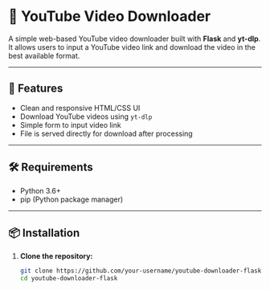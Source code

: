 # 🎥 YouTube Video Downloader

A simple web-based YouTube video downloader built with **Flask** and **yt-dlp**. It allows users to input a YouTube video link and download the video in the best available format.

---

## 🚀 Features

- Clean and responsive HTML/CSS UI
- Download YouTube videos using `yt-dlp`
- Simple form to input video link
- File is served directly for download after processing

---

## 🛠️ Requirements

- Python 3.6+
- pip (Python package manager)

---

## 📦 Installation

1. **Clone the repository:**

   ```bash
   git clone https://github.com/your-username/youtube-downloader-flask.git
   cd youtube-downloader-flask
